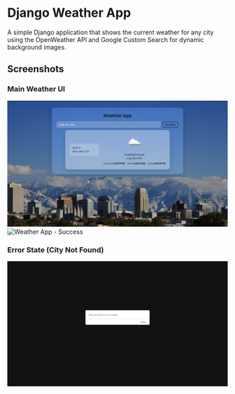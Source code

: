 # Django Weather App

A simple Django application that shows the current weather for any city using the OpenWeather API and Google Custom Search for dynamic background images.

## Screenshots

### Main Weather UI
![Weather App - Success](Images/success1.png)
![Weather App - Success](Images/succes2.png)

### Error State (City Not Found)
![Weather App - Error](Images/Error.png)
